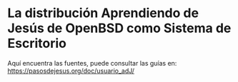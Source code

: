 
La distribución Aprendiendo de Jesús de OpenBSD como Sistema de Escritorio
==========================================================================

Aquí encuentra las fuentes, puede consultar las guías en:
	https://pasosdejesus.org/doc/usuario_adJ/

